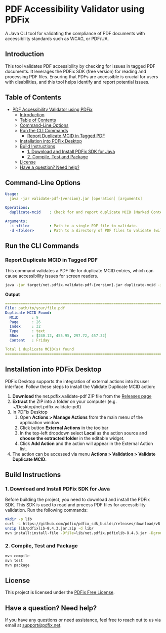 # PDF Accessibility Validator using PDFix
A Java CLI tool for validating the compliance of PDF documents with accessibility standards such as WCAG, or PDF/UA.

## Introduction
This tool validates PDF accessibility by checking for issues in tagged PDF documents. It leverages the PDFix SDK (free version) for reading and processing PDF files. Ensuring that PDFs are accessible is crucial for users with disabilities, and this tool helps identify and report potential issues.

## Table of Contents
- [PDF Accessibility Validator using PDFix](#pdf-accessibility-validator-using-pdfix)
  - [Introduction](#introduction)
  - [Table of Contents](#table-of-contents)
  - [Command-Line Options](#command-line-options)
  - [Run the CLI Commands](#run-the-cli-commands)
    - [Report Duplicate MCID in Tagged PDF](#report-duplicate-mcid-in-tagged-pdf)
  - [Installation into PDFix Desktop](#installation-into-pdfix-desktop)
  - [Build Instructions](#build-instructions)
    - [1. Download and Install PDFix SDK for Java](#1-download-and-install-pdfix-sdk-for-java)
    - [2. Compile, Test and Package](#2-compile-test-and-package)
  - [License](#license)
  - [Have a question? Need help?](#have-a-question-need-help)


## Command-Line Options
```yml
Usage:
  java -jar validate-pdf-{version}.jar [operation] [arguments]

Operations:
  duplicate-mcid    : Check for and report duplicate MCID (Marked Content Identifier) entries in a tagged PDF.

Arguments:
  -i <file>         : Path to a single PDF file to validate.
  -d <folder>       : Path to a directory of PDF files to validate (will process all PDFs in the folder).
```

## Run the CLI Commands

### Report Duplicate MCID in Tagged PDF
This command validates a PDF file for duplicate MCID entries, which can cause accessibility issues for screen readers.

```bash
java -jar target/net.pdfix.validate-pdf-{version}.jar duplicate-mcid -i "path/to/your/file.pdf"
```

**Output**
```yaml
===============================================================================
File: path/to/your/file.pdf
Duplicate MCID Found:
  MCID      : 9
  Page      : 26
  Index     : 32
  Type      : text
  BBox      : [240.12, 455.95, 297.72, 457.32]
  Content   : Friday

Total 1 duplicate MCID(s) found  
===============================================================================
```

## Installation into PDFix Desktop
PDFix Desktop supports the integration of external actions into its user interface. Follow these steps to install the Validate Duplicate MCID action:

1. **Download** the net.pdfix.validate-pdf ZIP file from the [Releases page](https://github.com/pdfix/action-validate-pdf-pdfix-java/releases/latest)
2. **Extract** the ZIP into a folder on your computer (e.g. ~/Desktop/net.pdfix.validate-pdf)
3. In PDFix Desktop 
   1. Open **Actions > Manage Actions** from the main menu of the application window
   2. Click button **External Actions** in the toolbar
   3. In the top-left dropdown select **Local** as the action source and **choose the extracted folder** in the editable widget.
   4. Click **Add Action** and the action will appear in the External Action list.
4. The action can be accessed via menu **Actions > Validation > Validate Duplicate MCID**.


## Build Instructions

### 1. Download and Install PDFix SDK for Java
Before building the project, you need to download and install the PDFix SDK. This SDK is used to read and process PDF files for accessibility validation. Run the following commands:

```bash
mkdir -p lib
curl -L https://github.com/pdfix/pdfix_sdk_builds/releases/download/v8.4.3/java8-net.pdfix.pdfixlib-8.4.3.jar.zip -o lib/pdfixlib-8.4.3.jar.zip
unzip lib/pdfixlib-8.4.3.jar.zip -d lib/
mvn install:install-file -Dfile=lib/net.pdfix.pdfixlib-8.4.3.jar -DgroupId=net.pdfix -DartifactId=net.pdfix.pdfixlib -Dversion=8.4.3 -Dpackaging=jar
```

### 2. Compile, Test and Package
```bash
mvn compile
mvn test
mvn package
```

## License
This project is licensed under the [PDFix Free License](https://pdfix.net/terms/).

## Have a question? Need help?
If you have any questions or need assistance, feel free to reach out to us via email at [support@pdfix.net](mailto:support@pdfix.net).